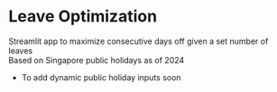 # Leave Optimization
Streamlit app to maximize consecutive days off given a set number of leaves  
Based on Singapore public holidays as of 2024  
- To add dynamic public holiday inputs soon
